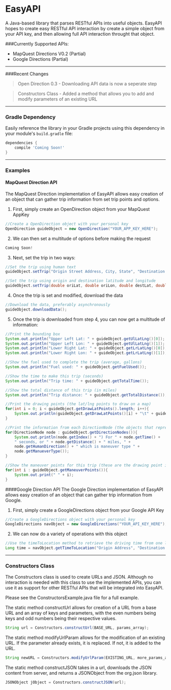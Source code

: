 EasyAPI
=======

A Java-based library that parses RESTful APIs into useful objects.
EasyAPI hopes to create easy RESTful API interaction by create a simple object from your API key, and then allowing full API interaction throught that object.

###Currently Supported APIs:
- MapQuest Directions V0.2 (Partial)
- Google Directions (Partial)

---
###Recent Changes
> Open Direction 0.3 - Downloading API data is now a seperate step

> Constructors Class - Added a method that allows you to add and modify parameters of an existing URL

---
### Gradle Dependency

Easily reference the library in your Gradle projects using this dependency in your module's `build.gradle` file:

```Groovy
dependencies {
    compile 'Coming Soon!'
}
```

---
### Examples

#### MapQuest Direction API
The MapQuest Direction implementation of EasyAPI allows easy creation of an object that can gather trip information from set trip points and options.

1) First, simply create an OpenDirection object from your MapQuest AppKey
```Java
//Create a OpenDirection object with your personal key
OpenDirection guideObject = new OpenDirection("YOUR_APP_KEY_HERE");
```
2) We can then set a multitude of options before making the request
```Java
Coming Soon!
```
3) Next, set the trip in two ways:
```Java
//Set the trip using human text
guideObject.setTrip("Origin Street Address, City, State", "Destination Street Address, City, State");

//Set the trip using origin and destination latitude and longitude
guideObject.setTrip(double oriLat, double oriLon, double destLat, double destLon);
```
4) Once the trip is set and modified, download the data
```Java
//Download the data, preferably asynchronously
guideObject.downloadData();
```
5) Once the trip is downloaded from step 4, you can now get a multitude of information:
```Java
//Print the bounding box
System.out.println("Upper Left Lat: " + guideObject.getUlLatLng()[0]);
System.out.println("Upper Left Lon: " + guideObject.getUlLatLng()[1]);
System.out.println("Lower Right Lat: " + guideObject.getLrLatLng()[0]);
System.out.println("Lower Right Lon: " + guideObject.getLrLatLng()[1]);

//Show the fuel used to complete the trip (average, gallons)
System.out.println("Fuel used: " + guideObject.getFuelUsed());

//Show the time to make this trip (seconds)
System.out.println("Trip time: " + guideObject.getTotalTime());

//Show the total distance of this trip (in miles)
System.out.println("Trip distance: " + guideObject.getTotalDistance());

//Print the drawing points (the lat/lng points to draw on a map)
for(int i = 0; i < guideObject.getDrawLatPoints().length; i++){
	System.out.println(guideObject.getDrawLatPoints()[i] + "\t" + guideObject.getDrawLngPoints()[i]);
}

//Print the information from each DirectionNode (the objects that represent maneuver points)
for(DirectionNode node : guideObject.getDirectionNodes()){
	System.out.println(node.getIndex() + ") For " + node.getTime() +
    " seconds, or " + node.getDistance() + " miles, " +
    node.getHumanDirection() + " which is maneuver type " + 
    node.getManueverType());
}

//Show the maneuver points for this trip (these are the drawing point indeces that involve a direction change)
for(int i : guideObject.getManeuverPoints()){
	System.out.print(" " + i);
}
```
####Google Direction API
The Google Direction implementation of EasyAPI allows easy creation of an object that can gather trip information from Google.

1) First, simply create a GoogleDirections object from your Google API Key
```Java
//Create a GoogleDirections object with your personal key
GoogleDirections navObject = new GoogleDirections("YOUR_API_KEY_HERE");
```

2) We can now do a variety of operations with this object
```Java
//Use the timeToLocation method to retrieve the driving time from one location to another, in seconds
Long time = navObject.getTimeToLocation("Origin Address", "Destination Address");
```
---
### Constructors Class
The Constructors class is used to create URLs and JSON. Although no interaction is needed with this class to use the implemented APIs, you can use it as support for other RESTful APIs that will be integrated into EasyAPI.

Please see the ConstructorsExample.java file for a full example.

The static method constructUrl allows for creation of a URL from a base URL and an array of keys and parameters, with the even numbers being keys and odd numbers being their respective values.
```Java
String url = Constructors.constructUrl(BASE_URL, params_array);
```
The static method modifyUrlParam allows for the modification of an existing URL. If the parameter already exists, it is replaced. If not, it is added to the URL.
```Java
String newURL = Constructors.modifyUrlParam(EXISTING_URL, more_params_array);
```
The static method constructJSON takes in a url, downloads the JSON content from server, and returns a JSONObject from the org.json library.
```Java
JSONObject jObject = Constructors.constructJSON(url);
```
